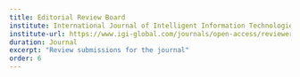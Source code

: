 ```yaml
---
title: Editorial Review Board
institute: International Journal of Intelligent Information Technologies
institute-url: https://www.igi-global.com/journals/open-access/reviewers/international-journal-intelligent-information-technologies/1089
duration: Journal
excerpt: "Review submissions for the journal"
order: 6
---
```

